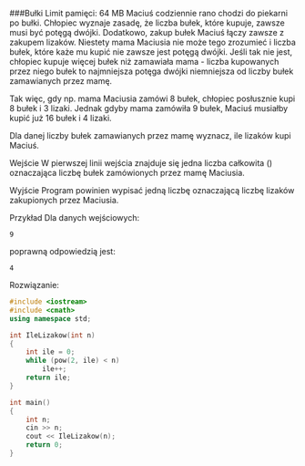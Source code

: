 ###Bułki
Limit pamięci: 64 MB
Maciuś codziennie rano chodzi do piekarni po bułki. Chłopiec wyznaje zasadę, że liczba bułek, które kupuje, zawsze musi być potęgą dwójki. Dodatkowo, zakup  bułek Maciuś łączy zawsze z zakupem  lizaków. Niestety mama Maciusia nie może tego zrozumieć i liczba bułek, które każe mu kupić nie zawsze jest potęgą dwójki. Jeśli tak nie jest, chłopiec kupuje więcej bułek niż zamawiała mama - liczba kupowanych przez niego bułek to najmniejsza potęga dwójki niemniejsza od liczby bułek zamawianych przez mamę.

Tak więc, gdy np. mama Maciusia zamówi 8 bułek, chłopiec posłusznie kupi 8 bułek i 3 lizaki. Jednak gdyby mama zamówiła 9 bułek, Maciuś musiałby kupić już 16 bułek i 4 lizaki.

Dla danej liczby bułek zamawianych przez mamę wyznacz, ile lizaków kupi Maciuś.

Wejście
W pierwszej linii wejścia znajduje się jedna liczba całkowita  () oznaczająca liczbę bułek zamówionych przez mamę Maciusia.

Wyjście
Program powinien wypisać jedną liczbę oznaczającą liczbę lizaków zakupionych przez Maciusia.

Przykład
Dla danych wejściowych:
```
9
```
poprawną odpowiedzią jest:
```
4
```

Rozwiązanie:
```c++
#include <iostream>
#include <cmath>
using namespace std;

int IleLizakow(int n)
{
	int ile = 0;
	while (pow(2, ile) < n)
		ile++;
	return ile;
}

int main() 
{
	int n;
	cin >> n;
	cout << IleLizakow(n);
	return 0;
}
```
